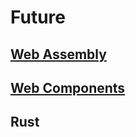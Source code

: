 # Future

## [Web Assembly](https://webassembly.org/)

## [Web Components](https://developer.mozilla.org/zh-CN/docs/Web/Web_Components)

## Rust
